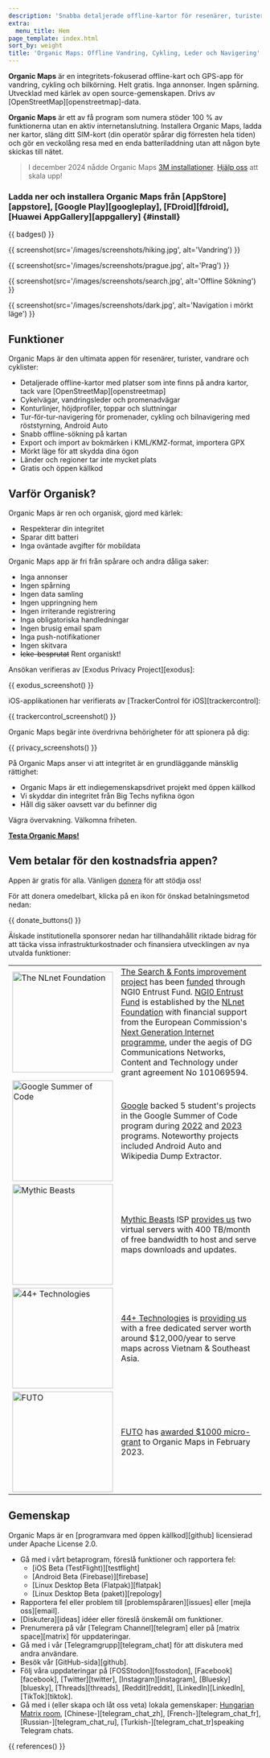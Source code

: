 ```yaml
---
description: 'Snabba detaljerade offline-kartor för resenärer, turister, förare, vandrare och cyklister skapade av grundarna av appen MapsWithMe (Maps.Me).'
extra:
  menu_title: Hem
page_template: index.html
sort_by: weight
title: 'Organic Maps: Offline Vandring, Cykling, Leder och Navigering'
---
```


**Organic Maps** är en integritets-fokuserad offline-kart och GPS-app för vandring, cykling och bilkörning. Helt gratis. Inga annonser. Ingen spårning. Utvecklad med kärlek av open source-gemenskapen. Drivs av [OpenStreetMap][openstreetmap]-data.

**Organic Maps** är ett av få program som numera stöder 100 % av funktionerna utan en aktiv internetanslutning. Installera Organic Maps, ladda ner kartor, släng ditt SIM-kort (din operatör spårar dig förresten hela tiden) och gör en veckolång resa med en enda batteriladdning utan att någon byte skickas till nätet.

> I december 2024 nådde Organic Maps [3M installationer](@/news/2024-12-20/411/index.md). [Hjälp oss](@/donate/index.md) att skala upp!

### Ladda ner och installera Organic Maps från [AppStore][appstore], [Google Play][googleplay], [FDroid][fdroid], [Huawei AppGallery][appgallery] {#install}

{{ badges() }}

{{ screenshot(src='/images/screenshots/hiking.jpg', alt='Vandring') }}

{{ screenshot(src='/images/screenshots/prague.jpg', alt='Prag') }}

{{ screenshot(src='/images/screenshots/search.jpg', alt='Offline Sökning')
}}

{{ screenshot(src='/images/screenshots/dark.jpg', alt='Navigation i mörkt
läge') }}

## Funktioner

Organic Maps är den ultimata appen för resenärer, turister, vandrare och
cyklister:

- Detaljerade offline-kartor med platser som inte finns på andra kartor,
  tack vare [OpenStreetMap][openstreetmap]
- Cykelvägar, vandringsleder och promenadvägar
- Konturlinjer, höjdprofiler, toppar och sluttningar
- Tur-för-tur-navigering för promenader, cykling och bilnavigering med
  röststyrning, Android Auto
- Snabb offline-sökning på kartan
- Export och import av bokmärken i KML/KMZ-format, importera GPX
- Mörkt läge för att skydda dina ögon
- Länder och regioner tar inte mycket plats
- Gratis och öppen källkod

## Varför Organisk?

Organic Maps är ren och organisk, gjord med kärlek:

- Respekterar din integritet
- Sparar ditt batteri
- Inga oväntade avgifter för mobildata

Organic Maps app är fri från spårare och andra dåliga saker:

- Inga annonser
- Ingen spårning
- Ingen data samling
- Ingen uppringning hem
- Ingen irriterande registrering
- Inga obligatoriska handledningar
- Ingen brusig email spam
- Inga push-notifikationer
- Ingen skitvara
- ~~Icke-besprutat~~ Rent organiskt!

Ansökan verifieras av [Exodus Privacy Project][exodus]:

{{ exodus_screenshot() }}

iOS-applikationen har verifierats av [TrackerControl för
iOS][trackercontrol]:

{{ trackercontrol_screenshot() }}

Organic Maps begär inte överdrivna behörigheter för att spionera på dig:

{{ privacy_screenshots() }}

På Organic Maps anser vi att integritet är en grundläggande mänsklig
rättighet:

- Organic Maps är ett indiegemenskapsdrivet projekt med öppen källkod
- Vi skyddar din integritet från Big Techs nyfikna ögon
- Håll dig säker oavsett var du befinner dig

Vägra övervakning. Välkomna friheten.

**[Testa Organic Maps!](#install)**

## Vem betalar för den kostnadsfria appen?

Appen är gratis för alla. Vänligen [donera](@/donate/index.md) för att
stödja oss!

För att donera omedelbart, klicka på en ikon för önskad betalningsmetod
nedan:

{{ donate_buttons() }}

Älskade institutionella sponsorer nedan har tillhandahållit riktade bidrag för att täcka vissa infrastrukturkostnader och finansiera utvecklingen av nya utvalda funktioner:

<table style="border-spacing: 20px">
  <tr>
    <td>
      <a href="https://nlnet.nl/"><img src="{{ base_url() }}/sponsors/nlnet.svg" alt="The NLnet Foundation" width="200px"></a>
    </td>
    <td>
      <a href="https://github.com/organicmaps/organicmaps/milestone/7">The Search & Fonts improvement project</a> has been <a href="https://nlnet.nl/project/OrganicMaps/">funded</a> through NGI0 Entrust Fund. <a href="https://nlnet.nl/entrust/">NGI0 Entrust Fund</a> is established by the <a href="https://nlnet.nl/">NLnet Foundation</a> with financial support from the European Commission's <a href="https://www.ngi.eu/">Next Generation Internet programme</a>, under the aegis of DG Communications Networks, Content and Technology under grant agreement No 101069594.
    </td>
  </tr>
  <tr>
    <td>
      <a href="https://summerofcode.withgoogle.com/"><img src="{{ base_url() }}/sponsors/gsoc.svg" alt="Google Summer of Code" width="200px"></a>
    </td>
    <td>
      <a href="https://summerofcode.withgoogle.com/">Google</a> backed 5 student's projects in the Google Summer of Code program during <a href="https://summerofcode.withgoogle.com/programs/2022/organizations/organic-maps">2022</a> and <a href="https://summerofcode.withgoogle.com/programs/2023/organizations/organic-maps">2023</a> programs. Noteworthy projects included Android Auto and Wikipedia Dump Extractor.
    </td>
  </tr>
  <tr>
    <td>
      <a href="https://www.mythic-beasts.com/"><img src="{{ base_url() }}/sponsors/mythic-beasts.png" alt="Mythic Beasts" width="200px"></a>
    </td>
    <td>
      <a href="https://www.mythic-beasts.com/">Mythic Beasts</a> ISP <a href="https://www.mythic-beasts.com/blog/2021/10/06/improving-the-world-bit-by-expensive-bit/">provides us</a> two virtual servers with 400 TB/month of free bandwidth to host and serve maps downloads and updates.
    </td>
  </tr>
  <tr>
    <td>
      <a href="https://44plus.vn"><img src="{{ base_url() }}/sponsors/44plus.svg" alt="44+ Technologies" width="200px"></a>
    </td>
    <td>
      <a href="https://44plus.vn">44+ Technologies</a> is <a href="https://44plus.vn/organicmaps">providing us </a>with a free dedicated server worth around $12,000/year to serve maps across Vietnam & Southeast Asia.
    </td>
  </tr>
  <tr>
    <td>
      <a href="https://futo.org"><img src="{{ base_url() }}/sponsors/futo.svg" alt="FUTO" width="200px"></a>
    </td>
    <td>
      <a href="https://futo.org">FUTO</a> has <a href="https://www.youtube.com/watch?v=fJJclgBHrEw">awarded $1000 micro-grant</a> to Organic Maps in February 2023.
    </td>
  </tr>
</table>

## Gemenskap

Organic Maps är en [programvara med öppen källkod][github] licensierad under
Apache License 2.0.

- Gå med i vårt betaprogram, föreslå funktioner och rapportera fel:
  * [iOS Beta (TestFlight)][testflight]
  * [Android Beta (Firebase)][firebase]
  * [Linux Desktop Beta (Flatpak)][flatpak]
  * [Linux Desktop Beta (paket)][repology]
- Rapportera fel eller problem till [problemspåraren][issues] eller [mejla
  oss][email].
- [Diskutera][ideas] idéer eller föreslå önskemål om funktioner.
- Prenumerera på vår [Telegram Channel][telegram] eller på [matrix
  space][matrix] för uppdateringar.
- Gå med i vår [Telegramgrupp][telegram_chat] för att diskutera med andra
  användare.
- Besök vår [GitHub-sida][github].
- Följ våra uppdateringar på [FOSStodon][fosstodon],
  [Facebook][facebook], [Twitter][twitter], [Instagram][instagram],
  [Bluesky][bluesky], [Threads][threads], [Reddit][reddit], [LinkedIn][LinkedIn], [TikTok][tiktok].
- Gå med i (eller skapa och låt oss veta) lokala gemenskaper: [Hungarian Matrix
  room](https://matrix.to/#/#organicmapstranslate_hu:matrix.org),
  [Chinese-][telegram_chat_zh], [French-][telegram_chat_fr],
  [Russian-][telegram_chat_ru], [Turkish-][telegram_chat_tr]speaking
  Telegram chats.

[fork]: https://sv.wikipedia.org/wiki/Fork

{{ references() }}
